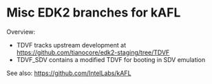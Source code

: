 # Misc EDK2 branches for kAFL

Overview:

* TDVF tracks upstream development at https://github.com/tianocore/edk2-staging/tree/TDVF
* TDVF\_SDV contains a modified TDVF for booting in SDV emulation

See also: https://github.com/IntelLabs/kAFL
